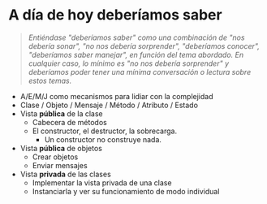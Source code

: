 # A día de hoy deberíamos saber

> *Entiéndase "deberíamos saber" como una combinación de "nos debería sonar", "no nos debería sorprender", "deberíamos conocer", "deberíamos saber manejar", en función del tema abordado. En cualquier caso, lo mínimo es "no nos debería sorprender" y deberíamos poder tener una mínima conversación o lectura sobre estos temas.*

- A/E/M/J como mecanismos para lidiar con la complejidad
- Clase / Objeto / Mensaje / Método / Atributo / Estado
- Vista **pública** de la clase
  - Cabecera de métodos
  - El constructor, el destructor, la sobrecarga.
    - Un constructor no construye nada.
- Vista **pública** de objetos
  - Crear objetos
  - Enviar mensajes
- Vista **privada** de las clases
  - Implementar la vista privada de una clase
  - Instanciarla y ver su funcionamiento de modo individual
